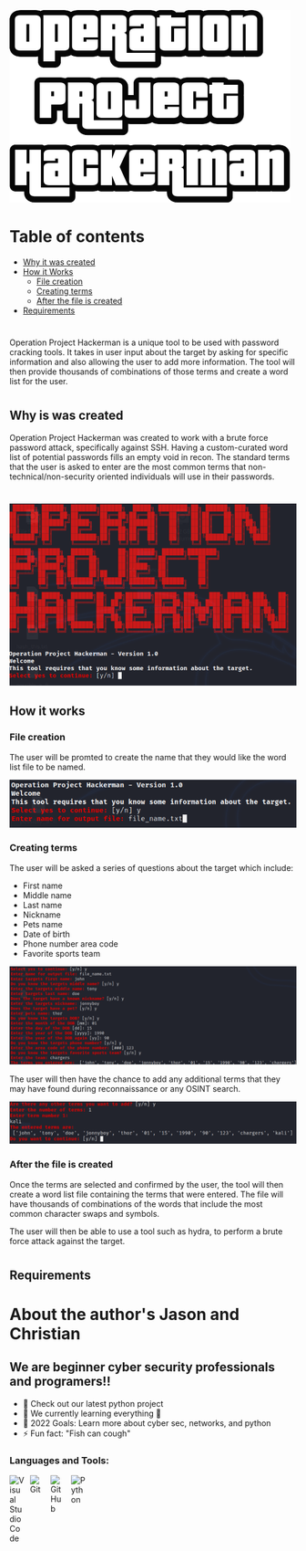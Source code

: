 
![](https://raw.githubusercontent.com/jasonwunder/Operation-Project-Hackerman/main/images/op_hack_man.png)
#
# Table of contents
- [Why it was created](#why-is-was-created) 
- [How it Works](#how-it-works)
    - [File creation](#file-creation)
    - [Creating terms](#creating-terms)
    - [After the file is created](#after-the-file-is-created)
- [Requirements](#requirements)

#

Operation Project Hackerman is a unique tool to be used with password cracking tools. It takes in user input about the target by asking for specific information and also allowing the user to add more information. The tool will then provide thousands of combinations of those terms and create a word list for the user.

#

## Why is was created
Operation Project Hackerman was created to work with a brute force password attack, specifically against SSH. Having a custom-curated word list of potential passwords fills an empty void in recon. The standard terms that the user is asked to enter are the most common terms that non-technical/non-security oriented individuals will use in their passwords. 

#

![](https://raw.githubusercontent.com/jasonwunder/Operation-Project-Hackerman/main/images/one.PNG)
## How it works
### File creation
The user will be promted to create the name that they would like the word list file to be named.

![](https://raw.githubusercontent.com/jasonwunder/Operation-Project-Hackerman/main/images/two.PNG)

### Creating terms
The user will be asked a series of questions about the target which include:
- First name
- Middle name
- Last name
- Nickname
- Pets name
- Date of birth
- Phone number area code
- Favorite sports team

![](https://raw.githubusercontent.com/jasonwunder/Operation-Project-Hackerman/main/images/three.PNG)

The user will then have the chance to add any additional terms that they may have found during reconnaissance or any OSINT search.

![](https://raw.githubusercontent.com/jasonwunder/Operation-Project-Hackerman/main/images/four.PNG)

### After the file is created
Once the terms are selected and confirmed by the user, the tool will then create a word list file containing the terms that were entered. The file will have thousands of combinations of the words that include the most common character swaps and symbols. 

The user will then be able to use a tool such as hydra, to perform a brute force attack against the target.

#

## Requirements 





# About the author's Jason and Christian 



## We are beginner cyber security professionals and programers!!

- 🔭 Check out our latest python project
- 🌱 We currently learning everything 🤣
- 🥅 2022 Goals: Learn more about cyber sec, networks, and python
- ⚡ Fun fact: "Fish can cough"




### Languages and Tools:

<img align="left" alt="Visual Studio Code" width="26px" src="https://cdn.jsdelivr.net/gh/devicons/devicon/icons/vscode/vscode-original.svg" style="padding-right:10px;" />

<img align="left" alt="Git" width="26px" src="https://cdn.jsdelivr.net/gh/devicons/devicon/icons/git/git-original.svg" style="padding-right:10px;" />

<img align="left" alt="GitHub" width="26px" src="https://user-images.githubusercontent.com/3369400/139448065-39a229ba-4b06-434b-bc67-616e2ed80c8f.png" style="padding-right:10px;" />

<img align="left" alt="Python" width="26px" src="https://cdn.iconscout.com/icon/free/png-256/python-3521655-2945099.png" style="padding-right:10px;" />
